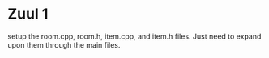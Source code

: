 # Zuul 1

setup the room.cpp, room.h, item.cpp, and item.h files. Just need to expand upon them through the main files.
